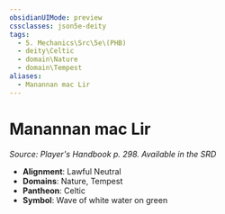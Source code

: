 ```yaml
---
obsidianUIMode: preview
cssclasses: json5e-deity
tags:
  - 5. Mechanics\Src\5e\(PHB)
  - deity\Celtic
  - domain\Nature
  - domain\Tempest
aliases:
  - Manannan mac Lir
---
```

# Manannan mac Lir
*Source: Player's Handbook p. 298. Available in the <span title='Systems Reference Document (5.1)'>SRD</span>* 

- **Alignment**: Lawful Neutral
- **Domains**: Nature, Tempest
- **Pantheon**: Celtic
- **Symbol**: Wave of white water on green

